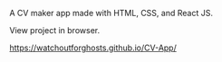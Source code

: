 A CV maker app made with HTML, CSS, and React JS.

View project in browser.

https://watchoutforghosts.github.io/CV-App/
